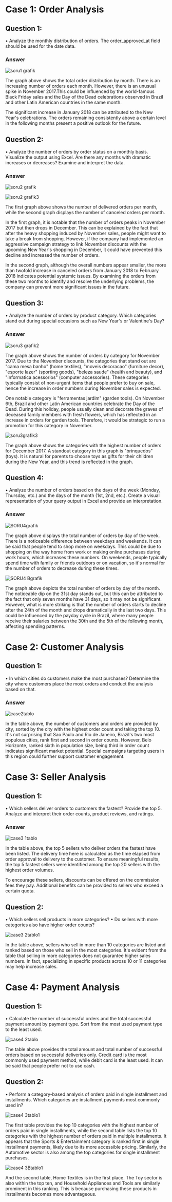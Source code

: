 # Case 1: Order Analysis

## Question 1:
•	Analyze the monthly distribution of orders. The order_approved_at field should be used for the date data.

### Answer

![soru1 grafik](https://github.com/serifturgut/sql_project/assets/175128367/781f802f-fcd0-40a0-bf02-f285fca96388)

The graph above shows the total order distribution by month. There is an increasing number of orders each month. However, there is an unusual spike in November 2017.This could be influenced by the world-famous Black Friday sales and the Day of the Dead celebrations observed in Brazil and other Latin American countries in the same month.
 
The significant increase in January 2018 can be attributed to the New Year's celebrations. The orders remaining consistently above a certain level in the following months
present a positive outlook for the future.



## Question 2:
•	Analyze the number of orders by order status on a monthly basis. Visualize the output using Excel. Are there any months with dramatic increases or decreases? Examine and interpret the data.

### Answer

![soru2 grafik](https://github.com/serifturgut/sql_project/assets/175128367/e94d4928-e30c-4ee5-895b-a1cc39f19e51)

![soru2 grafik3](https://github.com/serifturgut/sql_project/assets/175128367/d2e4bc11-03c6-4ff3-87b6-7023041247a4)

The first graph above shows the number of delivered orders per month, while the second graph displays the number of canceled orders per month.

In the first graph, it is notable that the number of orders peaks in November 2017 but then drops in December. This can be explained by the fact that after the heavy shopping induced by November sales, people might want to take a break from shopping. However, if the company had implemented an aggressive campaign strategy to link November discounts with the upcoming New Year's shopping in December, it could have prevented this decline and increased the number of orders.

In the second graph, although the overall numbers appear smaller, the more than twofold increase in canceled orders from January 2018 to February 2018 indicates potential systemic issues. By examining the orders from these two months to identify and resolve the underlying problems, the company can prevent more significant issues in the future.



## Question 3:
•	Analyze the number of orders by product category. Which categories stand out during special occasions such as New Year's or Valentine's Day?

### Answer

![soru3 grafik2](https://github.com/serifturgut/sql_project/assets/175128367/026ab48f-5ebb-4c2d-8da4-c796fd2fb8b6)

The graph above shows the number of orders by category for November 2017. Due to the November discounts, the categories that stand out are "cama mesa banho" (home textiles), "moveis decoracao" (furniture decor), "esporte lazer" (sporting goods), "beleza saude" (health and beauty), and "informatica acessorios" (computer accessories). These categories typically consist of non-urgent items that people prefer to buy on sale, hence the increase in order numbers during November sales is expected.

One notable category is "ferramentas jardim" (garden tools). On November 6th, Brazil and other Latin American countries celebrate the Day of the Dead. During this holiday, people usually clean and decorate the graves of deceased family members with fresh flowers, which has reflected in an increase in orders for garden tools. Therefore, it would be strategic to run a promotion for this category in November.


![soru3grafik3](https://github.com/serifturgut/sql_project/assets/175128367/283ce275-fd68-4657-9034-19f7047b5386)

The graph above shows the categories with the highest number of orders for December 2017. A standout category in this graph is "brinquedos" (toys). It is natural for parents to choose toys as gifts for their children during the New Year, and this trend is reflected in the graph.



## Question 4:
•	Analyze the number of orders based on the days of the week (Monday, Thursday, etc.) and the days of the month (1st, 2nd, etc.). Create a visual representation of your query output in Excel and provide an interpretation.

### Answer

![SORU4grafik](https://github.com/serifturgut/sql_project/assets/175128367/65169c01-d44d-4587-9497-3c8ca84b2d6c)

The graph above displays the total number of orders by day of the week. There is a noticeable difference between weekdays and weekends. It can be said that people tend to shop more on weekdays. This could be due to shopping on the way home from work or making online purchases during work hours, which increases these numbers. On weekends, people typically spend time with family or friends outdoors or on vacation, so it's normal for the number of orders to decrease during these times.

![SORU4 Bgrafik](https://github.com/serifturgut/sql_project/assets/175128367/ff2b5c20-7406-41da-9bb8-ffb2f4a138ad)

The graph above depicts the total number of orders by day of the month. The noticeable dip on the 31st day stands out, but this can be attributed to the fact that only seven months have 31 days, so it may not be significant. However, what is more striking is that the number of orders starts to decline after the 24th of the month and drops dramatically in the last two days. This could be influenced by the payday cycle in Brazil, where many people receive their salaries between the 30th and the 5th of the following month, affecting spending patterns.



# Case 2: Customer Analysis

## Question 1:
•	In which cities do customers make the most purchases? Determine the city where customers place the most orders and conduct the analysis based on that.

### Answer

![case2tablo](https://github.com/serifturgut/sql_project/assets/175128367/227d8849-b633-4dbe-8595-5b7c04b3a6f1)

In the table above, the number of customers and orders are provided by city, sorted by the city with the highest order count and taking the top 10. It's not surprising that Sao Paulo and Rio de Janeiro, Brazil's two most populous cities, rank first and second in order counts. However, Belo Horizonte, ranked sixth in population size, being third in order count indicates significant market potential. Special campaigns targeting users in this region could further support customer engagement.



# Case 3: Seller Analysis

## Question 1:
•	Which sellers deliver orders to customers the fastest? Provide the top 5. Analyze and interpret their order counts, product reviews, and ratings.

### Answer

![case3 1tablo](https://github.com/serifturgut/sql_project/assets/175128367/5eaa49ba-99bb-410a-8e29-e4f12d891438)

In the table above, the top 5 sellers who deliver orders the fastest have been listed. The delivery time here is calculated as the time elapsed from order approval to delivery to the customer. To ensure meaningful results, the top 5 fastest sellers were identified among the top 20 sellers with the highest order volumes.

To encourage these sellers, discounts can be offered on the commission fees they pay. Additional benefits can be provided to sellers who exceed a certain quota.



## Question 2:
•	Which sellers sell products in more categories?
•	Do sellers with more categories also have higher order counts?

![case3 2tablo1](https://github.com/serifturgut/sql_project/assets/175128367/19217405-8e8d-4d9b-b4a1-982edce5127a)

In the table above, sellers who sell in more than 10 categories are listed and ranked based on those who sell in the most categories. It's evident from the table that selling in more categories does not guarantee higher sales numbers. In fact, specializing in specific products across 10 or 11 categories may help increase sales.



# Case 4: Payment Analysis

## Question 1:
•	Calculate the number of successful orders and the total successful payment amount by payment type. Sort from the most used payment type to the least used.

![case4 2tablo](https://github.com/serifturgut/sql_project/assets/175128367/8b42d339-a4c5-4031-9253-2fc2095e19b7)

The table above provides the total amount and total number of successful orders based on successful deliveries only. Credit card is the most commonly used payment method, while debit card is the least used. It can be said that people prefer not to use cash.



## Question 2:
•	Perform a category-based analysis of orders paid in single installment and installments. Which categories are installment payments most commonly used in?

![case4 3tablo1](https://github.com/serifturgut/sql_project/assets/175128367/73c1d2f9-657b-4144-998f-c48675ef6239)

The first table provides the top 10 categories with the highest number of orders paid in single installments, while the second table lists the top 10 categories with the highest number of orders paid in multiple installments. It appears that the Sports & Entertainment category is ranked first in single installment payments, likely due to its more accessible pricing. Similarly, the Automotive sector is also among the top categories for single installment purchases.

![case4 3Btablo1](https://github.com/serifturgut/sql_project/assets/175128367/4ab33a14-e6af-408c-a8ed-7e76c840d001)

And the second table, Home Textiles is in the first place. The Toy sector is also within the top ten, and Household Appliances and Tools are similarly prominent in this ranking. This is because purchasing these products in installments becomes more advantageous. 
























